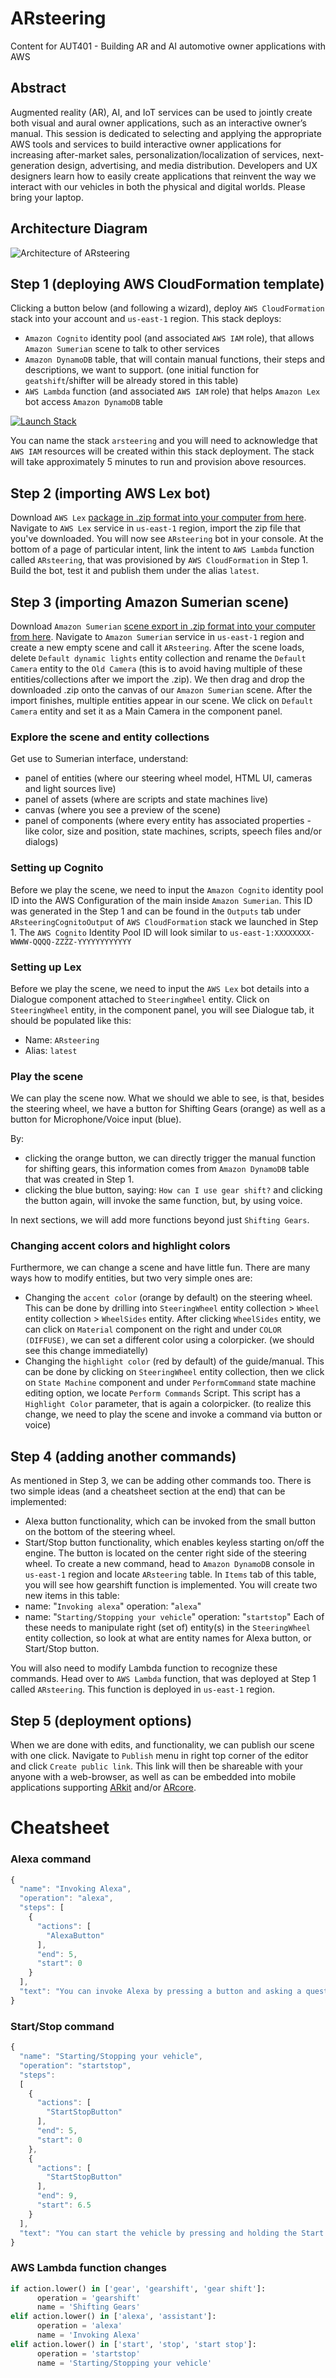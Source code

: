 # ARsteering
Content for AUT401 - Building AR and AI automotive owner applications with AWS

## Abstract
Augmented reality (AR), AI, and IoT services can be used to jointly create both visual and aural owner applications, such as an interactive owner’s manual. This session is dedicated to selecting and applying the appropriate AWS tools and services to build interactive owner applications for increasing after-market sales, personalization/localization of services, next-generation design, advertising, and media distribution. Developers and UX designers learn how to easily create applications that reinvent the way we interact with our vehicles in both the physical and digital worlds. Please bring your laptop.

## Architecture Diagram
![Architecture of ARsteering](./arch.png)

## Step 1 (deploying AWS CloudFormation template)
Clicking a button below (and following a wizard), deploy `AWS CloudFormation` stack into your account and `us-east-1` region. 
This stack deploys:
* `Amazon Cognito` identity pool (and associated `AWS IAM` role), that allows `Amazon Sumerian` scene to talk to other services
* `Amazon DynamoDB` table, that will contain manual functions, their steps and descriptions, we want to support. (one initial function for `geatshift`/shifter will be already stored in this table)
* `AWS Lambda` function (and associated `AWS IAM` role) that helps `Amazon Lex` bot access `Amazon DynamoDB` table

[![Launch Stack](https://cdn.rawgit.com/buildkite/cloudformation-launch-stack-button-svg/master/launch-stack.svg)](https://console.aws.amazon.com/cloudformation/home#/stacks/new?stackName=buildkite&templateURL=https://s3.amazonaws.com/my-great-stack.json)

You can name the stack `arsteering` and you will need to acknowledge that `AWS IAM` resources will be created within this stack deployment. 
The stack will take approximately 5 minutes to run and provision above resources.
## Step 2 (importing AWS Lex bot)
Download `AWS Lex` [package in .zip format into your computer from here](https://www.google.com). Navigate to `AWS Lex` service in `us-east-1` region, import the zip file that you've downloaded. You will now see `ARsteering` bot in your console. At the bottom of a page of particular intent, link the intent to `AWS Lambda` function called `ARsteering`, that was provisioned by `AWS CloudFormation` in Step 1. Build the bot, test it and publish them under the alias `latest`.

## Step 3 (importing Amazon Sumerian scene)
Download `Amazon Sumerian` [scene export in .zip format into your computer from here](https://www.google.com). Navigate to `Amazon Sumerian` service in `us-east-1` region and create a new empty scene and call it `ARsteering`. After the scene loads, delete `Default dynamic lights` entity collection and rename the `Default Camera` entity to the `Old Camera` (this is to avoid having multiple of these entities/collections after we import the .zip). We then drag and drop the downloaded .zip onto the canvas of our `Amazon Sumerian` scene. After the import finishes, multiple entities appear in our scene. We click on `Default Camera` entity and set it as a Main Camera in the component panel.
### Explore the scene and entity collections
Get use to Sumerian interface, understand:
* panel of entities (where our steering wheel model, HTML UI, cameras and light sources live)
* panel of assets (where are scripts and state machines live)
* canvas (where you see a preview of the scene)
* panel of components (where every entity has associated properties - like color, size and position, state machines, scripts, speech files and/or dialogs)
### Setting up Cognito
Before we play the scene, we need to input the `Amazon Cognito` identity pool ID into the AWS Configuration of the main  inside `Amazon Sumerian`. This ID was generated in the Step 1 and can be found in the `Outputs` tab under `ARsteeringCognitoOutput` of `AWS CloudFormation` stack we launched in Step 1. The `AWS Cognito` Identity Pool ID will look similar to `us-east-1:XXXXXXXX-WWWW-QQQQ-ZZZZ-YYYYYYYYYYYY`
### Setting up Lex
Before we play the scene, we need to input the `AWS Lex` bot details into a Dialogue component attached to `SteeringWheel` entity. Click on `SteeringWheel` entity, in the component panel, you will see Dialogue tab, it should be populated like this:
* Name: `ARsteering`
* Alias: `latest`
### Play the scene
We can play the scene now. What we should we able to see, is that, besides the steering wheel, we have a button for Shifting Gears (orange) as well as a button for Microphone/Voice input (blue). 

By:
* clicking the orange button, we can directly trigger the manual function for shifting gears, this information comes from `Amazon DynamoDB` table that was created in Step 1.
* clicking the blue button, saying: `How can I use gear shift?` and clicking the button again, will invoke the same function, but, by using voice.

In next sections, we will add more functions beyond just `Shifting Gears`.
### Changing accent colors and highlight colors
Furthermore, we can change a scene and have little fun. There are many ways how to modify entities, but two very simple ones are:
* Changing the `accent color` (orange by default) on the steering wheel. This can be done by drilling into `SteeringWheel` entity collection > `Wheel` entity collection > `WheelSides` entity. After clicking `WheelSides` entity, we can click on `Material` component on the right and under `COLOR (DIFFUSE)`, we can set a different color using a colorpicker. (we should see this change immediatelly)
* Changing the `highlight color` (red by default) of the guide/manual. This can be done by clicking on `SteeringWheel` entity collection, then we click on `State Machine` component and under `PerformCommand` state machine editing option, we locate `Perform Commands` Script. This script has a `Highlight Color` parameter, that is again a colorpicker. (to realize this change, we need to play the scene and invoke a command via button or voice)
## Step 4 (adding another commands)
As mentioned in Step 3, we can be adding other commands too. There is two simple ideas (and a cheatsheet section at the end) that can be implemented:
* Alexa button functionality, which can be invoked from the small button on the bottom of the steering wheel.
* Start/Stop button functionality, which enables keyless starting on/off the engine. The button is located on the center right side of the steering wheel.
To create a new command, head to `Amazon DynamoDB` console in `us-east-1` region and locate `ARsteering` table. In `Items` tab of this table, you will see how gearshift function is implemented. You will create two new items in this table:
* name: "`Invoking alexa`" operation: "`alexa`"
* name: "`Starting/Stopping your vehicle`" operation: "`startstop`"
Each of these needs to manipulate right (set of) entity(s) in the `SteeringWheel` entity collection, so look at what are entity names for Alexa button, or Start/Stop button.

You will also need to modify Lambda function to recognize these commands. Head over to `AWS Lambda` function, that was deployed at Step 1 called `ARsteering`. This function is deployed in `us-east-1` region.
## Step 5 (deployment options)
When we are done with edits, and functionality, we can publish our scene with one click. Navigate to `Publish` menu in right top corner of the editor and click `Create public link`. This link will then be shareable with your anyone with a web-browser, as well as can be embedded into mobile applications supporting [ARkit](https://docs.sumerian.amazonaws.com/tutorials/create/intermediate/augmented-reality-using-sumerian-arkit/) and/or [ARcore](https://docs.sumerian.amazonaws.com/tutorials/create/intermediate/augmented-reality-using-sumerian-arcore/).
# Cheatsheet
### Alexa command
```javascript
{
  "name": "Invoking Alexa",
  "operation": "alexa",
  "steps": [
    {
      "actions": [
        "AlexaButton"
      ],
      "end": 5,
      "start": 0
    }
  ],
  "text": "You can invoke Alexa by pressing a button and asking a question, additionally you can just invoke always-on listening engine by saying Alexa"
}
```
### Start/Stop command
```javascript
{
  "name": "Starting/Stopping your vehicle",
  "operation": "startstop",
  "steps": 
  [
    {
      "actions": [
        "StartStopButton"
      ],
      "end": 5,
      "start": 0
    },
    {
      "actions": [
        "StartStopButton"
      ],
      "end": 9,
      "start": 6.5
    }
  ],
  "text": "You can start the vehicle by pressing and holding the Start ENGINE Stop button, when the ignition is off, the vehicle will start up and when it's running, it will cause engine turning off."
}
```

### AWS Lambda function changes
```python
if action.lower() in ['gear', 'gearshift', 'gear shift']:
      operation = 'gearshift'
      name = 'Shifting Gears'
elif action.lower() in ['alexa', 'assistant']:
      operation = 'alexa' 
      name = 'Invoking Alexa'
elif action.lower() in ['start', 'stop', 'start stop']:
      operation = 'startstop'
      name = 'Starting/Stopping your vehicle' 
```
